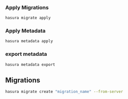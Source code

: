 
### Apply Migrations
```sh
hasura migrate apply
```

### Apply Metadata
```sh
hasura metadata apply
```

### export metadata
```sh
hasura metadata export
```


## Migrations
```sh
hasura migrate create "migration_name" --from-server
```


